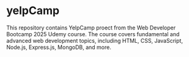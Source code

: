 # yelpCamp
This repository contains YelpCamp proect from the Web Developer Bootcamp 2025 Udemy course. The course covers fundamental and advanced web development topics, including HTML, CSS, JavaScript, Node.js, Express.js, MongoDB, and more.
